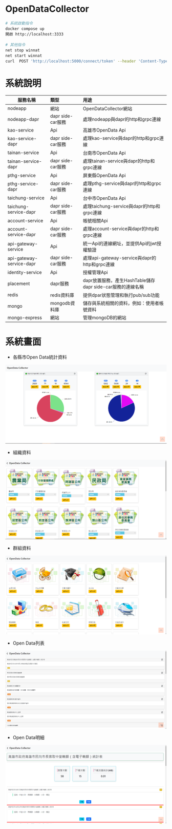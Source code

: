 # OpenDataCollector


``` Bash
# 系統啟動指令
docker compose up 
開啟 http://localhost:3333

# 其他指令
net stop winnat
net start winnat
curl  POST 'http://localhost:5000/connect/token' --header 'Content-Type: application/x-www-form-urlencoded' --data-urlencode 'client_id=client' --data-urlencode 'client_secret=secret' --data-urlencode 'scope=api1' --data-urlencode 'grant_type=client_credentials'
```
# 系統說明
| 服務名稱                 | 類型              | 用途                                                       |
| ------------------------ | :---------------- | :--------------------------------------------------------- |
| nodeapp                  | 網站              | OpenDataCollector網站                                      |
| nodeapp-dapr             | dapr side-car服務 | 處理nodeapp與dapr的http和grpc連線                          |
| kao-service              | Api               | 高雄市OpenData Api                                         |
| kao-service-dapr         | dapr side-car服務 | 處理kao-service與dapr的http和grpc連線                      |
| tainan-service           | Api               | 台南市OpenData Api                                         |
| tainan-service-dapr      | dapr side-car服務 | 處理tainan-service與dapr的http和grpc連線                   |
| pthg-service             | Api               | 屏東縣OpenData Api                                         |
| pthg-service-dapr        | dapr side-car服務 | 處理pthg-service與dapr的http和grpc連線                     |
| taichung-service         | Api               | 台中市OpenData Api                                         |
| taichung-service-dapr    | dapr side-car服務 | 處理taichung-service與dapr的http和grpc連線                 |
| account-service          | Api               | 帳號相關Api                                                |
| account-service-dapr     | dapr side-car服務 | 處理account-service與dapr的http和grpc連線                  |
| api-gateway-service      | Api               | 統一Api的連線網址，並提供Api的jwt授權驗證                  |
| api-gateway-service-dapr | dapr side-car服務 | 處理api-gateway-service與dapr的http和grpc連線              |
| identity-service         | Api               | 授權管理Api                                                |
| placement                | dapr服務          | dapr放置服務，產生HashTable儲存dapr side-car服務的連線名稱 |
| redis                    | redis資料庫       | 提供dpar狀態管理和執行pub/sub功能                          |
| mongo                    | mongodb資料庫     | 儲存與系統相關的資料，例如：使用者帳號資料                 |
| mongo-express            | 網站              | 管理mongoDB的網站                                          |

# 系統畫面
- 各縣市Open Data統計資料
<center><img src="https://github.com/Benknightdark/OpenDataCollector/blob/main/screenshot/1.png?raw=true" />
</center>

- 組織資料
<center><img src="https://github.com/Benknightdark/OpenDataCollector/blob/main/screenshot/2.png?raw=true" />
</center>

- 群組資料
<center><img src="https://github.com/Benknightdark/OpenDataCollector/blob/main/screenshot/3.png?raw=true" />
</center>

- Open Data列表
<center><img src="https://github.com/Benknightdark/OpenDataCollector/blob/main/screenshot/4.png?raw=true" />
</center>

- Open Data明細
<center><img src="https://github.com/Benknightdark/OpenDataCollector/blob/main/screenshot/5.png?raw=true" />
</center>




